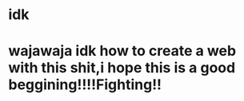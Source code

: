 # idk
# wajawaja idk how to create a web with this shit,i hope this is a good beggining!!!!Fighting!!
